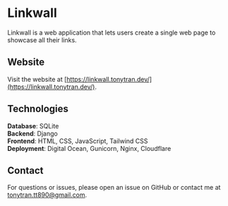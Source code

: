 # Linkwall

Linkwall is a web application that lets users create a single web page to showcase all their links.

## Website

Visit the website at [https://linkwall.tonytran.dev/](https://linkwall.tonytran.dev/).

## Technologies

**Database**: SQLite  
**Backend**: Django  
**Frontend**: HTML, CSS, JavaScript, Tailwind CSS  
**Deployment**: Digital Ocean, Gunicorn, Nginx, Cloudflare

## Contact

For questions or issues, please open an issue on GitHub or contact me at [tonytran.tt890@gmail.com](mailto:tonytran.tt890@gmail.com).
